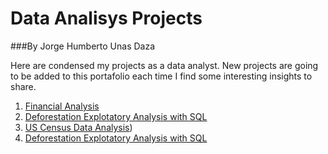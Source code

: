 # Data Analisys Projects

###By Jorge Humberto Unas Daza

Here are condensed my projects as a data analyst. New projects are going to be added to this portafolio each time I find some interesting insights to share.

1. <a> [Financial Analysis](https://github.com/jorgeUnas/Financial_Analysis) </a>
2. <a> [Deforestation Explotatory Analysis with SQL](https://github.com/jorgeUnas/Deforestation_Analysis_SQL/blob/main/README.md) </a>
3. <a> [US Census Data Analysis](https://github.com/jorgeUnas/US_Census_Data_Analysis/blob/main/README.md)) </a>
4. <a> [Deforestation Explotatory Analysis with SQL](https://github.com/jorgeUnas/Deforestation_Analysis_SQL/blob/main/README.md) </a>

